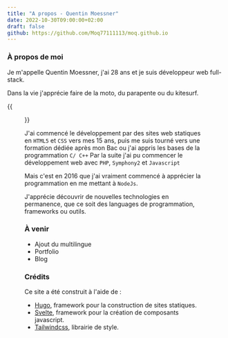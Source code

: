 ```yaml
---
title: "A propos - Quentin Moessner"
date: 2022-10-30T09:00:00+02:00
draft: false
github: https://github.com/Moq77111113/moq.github.io
---
```

### À propos de moi


Je m'appelle Quentin Moessner, j'ai 28 ans et je suis développeur web full-stack.

Dans la vie j'apprécie faire de la moto, du parapente ou du kitesurf. 

{{<figure src="img/me.webp">}} 

J'ai commencé le développement par des sites web statiques en `HTML5` et `CSS` vers mes 15 ans, puis me suis tourné vers une formation dédiée après mon Bac ou j'ai appris les bases de la programmation `C/ C++`
Par la suite j'ai pu commencer le développement web avec `PHP`, `Symphony2` et `Javascript`

Mais c'est en 2016 que j'ai vraiment commencé à apprécier la programmation en me mettant à `NodeJs`.

J'apprécie découvrir de nouvelles technologies en permanence, que ce soit des languages de programmation, frameworks ou outils.

<div class="separator"></div>

### À venir

- Ajout du multilingue 
- Portfolio
- Blog

<div class="separator"></div>


### Crédits

Ce site a été construit à l'aide de : 
- <span class="hugo">[Hugo](https://gohugo.io)</span>, framework pour la construction de sites statiques. 
- <span class="svelte">[Svelte](https://svelte.dev)</span>, framework pour la création de composants javascript.
- <span class="tailwindcss">[Tailwindcss](https://tailwindcss.com)</span>, librairie de style.




